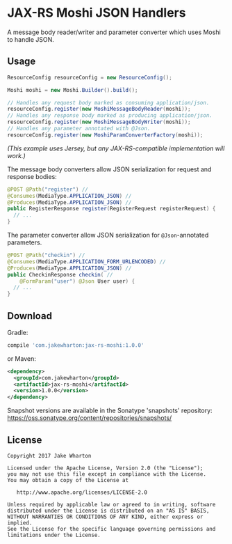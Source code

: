 JAX-RS Moshi JSON Handlers
==========================

A message body reader/writer and parameter converter which uses Moshi to handle JSON.



Usage
-----

```java
ResourceConfig resourceConfig = new ResourceConfig();

Moshi moshi = new Moshi.Builder().build();

// Handles any request body marked as consuming application/json.
resourceConfig.register(new MoshiMessageBodyReader(moshi));
// Handles any response body marked as producing application/json.
resourceConfig.register(new MoshiMessageBodyWriter(moshi));
// Handles any parameter annotated with @Json.
resourceConfig.register(new MoshiParamConverterFactory(moshi));
```

_(This example uses Jersey, but any JAX-RS-compatible implementation will work.)_

The message body converters allow JSON serialization for request and response bodies:
```java
@POST @Path("register") //
@Consumes(MediaType.APPLICATION_JSON) //
@Produces(MediaType.APPLICATION_JSON) //
public RegisterResponse register(RegisterRequest registerRequest) {
  // ...
}
```

The parameter converter allow JSON serialization for `@Json`-annotated parameters.
```java
@POST @Path("checkin") //
@Consumes(MediaType.APPLICATION_FORM_URLENCODED) //
@Produces(MediaType.APPLICATION_JSON) //
public CheckinResponse checkin( //
    @FormParam("user") @Json User user) {
  // ...
}
```



Download
--------

Gradle:
```groovy
compile 'com.jakewharton:jax-rs-moshi:1.0.0'
```
or Maven:
```xml
<dependency>
  <groupId>com.jakewharton</groupId>
  <artifactId>jax-rs-moshi</artifactId>
  <version>1.0.0</version>
</dependency>
```

Snapshot versions are available in the Sonatype 'snapshots' repository: https://oss.sonatype.org/content/repositories/snapshots/



License
-------

    Copyright 2017 Jake Wharton

    Licensed under the Apache License, Version 2.0 (the "License");
    you may not use this file except in compliance with the License.
    You may obtain a copy of the License at

       http://www.apache.org/licenses/LICENSE-2.0

    Unless required by applicable law or agreed to in writing, software
    distributed under the License is distributed on an "AS IS" BASIS,
    WITHOUT WARRANTIES OR CONDITIONS OF ANY KIND, either express or implied.
    See the License for the specific language governing permissions and
    limitations under the License.
